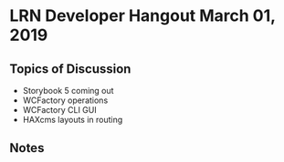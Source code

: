 
# LRN Developer Hangout March 01, 2019

## Topics of Discussion

- Storybook 5 coming out
- WCFactory operations
- WCFactory CLI GUI
- HAXcms layouts in routing


## Notes
 
 

